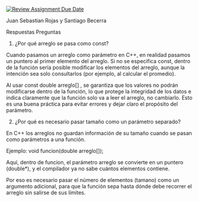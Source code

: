 [![Review Assignment Due Date](https://classroom.github.com/assets/deadline-readme-button-22041afd0340ce965d47ae6ef1cefeee28c7c493a6346c4f15d667ab976d596c.svg)](https://classroom.github.com/a/753uUyVk)

Juan Sebastian Rojas y Santiago Becerra

Respuestas Preguntas

1. ¿Por qué arreglo se pasa como const?

Cuando pasamos un arreglo como parámetro en C++, en realidad pasamos un puntero al primer elemento del arreglo.
Si no se especifica const, dentro de la función sería posible modificar los elementos del arreglo, aunque la intención sea solo consultarlos (por ejemplo, al calcular el promedio).

Al usar const double arreglo[] , se garantiza que los valores no podrán modificarse dentro de la función, lo que protege la integridad de los datos e indica claramente que la función solo va a leer el arreglo, no cambiarlo. Esto es una buena práctica para evitar errores y dejar claro el propósito del parámetro.

2. ¿Por qué es necesario pasar tamaño como un parámetro separado?

En C++ los arreglos no guardan información de su tamaño cuando se pasan como parámetros a una función.

Ejemplo: void funcion(double arreglo[]);

Aquí, dentro de funcion, el parámetro arreglo se convierte en un puntero (double*), y el compilador ya no sabe cuántos elementos contiene.

Por eso es necesario pasar el número de elementos (tamano) como un argumento adicional, para que la función sepa hasta dónde debe recorrer el arreglo sin salirse de sus límites.

